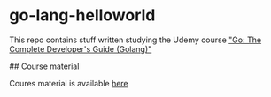 # go-lang-helloworld

This repo contains stuff written studying the Udemy course ["Go: The Complete Developer's Guide (Golang)"](https://www.udemy.com/course/go-the-complete-developers-guide/")

## Course material

Coures material is available [here](https://github.com/StephenGrider/GoCasts/tree/master/diagrams)